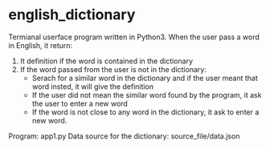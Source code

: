 # english_dictionary

Termianal userface program written in Python3. When the user pass a word in English, it return:
 1. It definition if the word is contained in the dictionary
 2. If the word passed from the user is not in the dictionary:
      - Serach for a similar word in the dictionary and if the user meant that word insted, it will give the definition
      - If the user did not mean the similar word found by the program, it ask the user to enter a new word
      - If the word is not close to any word in the dictionary, it ask to enter a new word.
      
 Program: app1.py
 Data source for the dictionary: source_file/data.json
